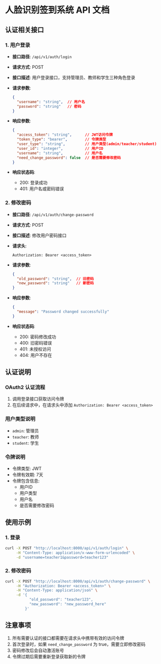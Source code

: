 # 人脸识别签到系统 API 文档

## 认证相关接口

### 1. 用户登录

- **接口路径**: `/api/v1/auth/login`
- **请求方式**: POST
- **接口描述**: 用户登录接口，支持管理员、教师和学生三种角色登录
- **请求参数**:

  ```json
  {
    "username": "string",  // 用户名
    "password": "string"   // 密码
  }
  ```

- **响应参数**:

  ```json
  {
    "access_token": "string",      // JWT访问令牌
    "token_type": "bearer",        // 令牌类型
    "user_type": "string",         // 用户类型(admin/teacher/student)
    "user_id": "integer",          // 用户ID
    "username": "string",          // 用户名
    "need_change_password": false  // 是否需要修改密码
  }
  ```

- **响应状态码**:
  - 200: 登录成功
  - 401: 用户名或密码错误

### 2. 修改密码

- **接口路径**: `/api/v1/auth/change-password`
- **请求方式**: POST
- **接口描述**: 修改用户密码接口
- **请求头**:

  ```
  Authorization: Bearer <access_token>
  ```

- **请求参数**:

  ```json
  {
    "old_password": "string",  // 旧密码
    "new_password": "string"   // 新密码
  }
  ```

- **响应参数**:

  ```json
  {
    "message": "Password changed successfully"
  }
  ```

- **响应状态码**:
  - 200: 密码修改成功
  - 400: 旧密码错误
  - 401: 未授权访问
  - 404: 用户不存在

## 认证说明

### OAuth2 认证流程

1. 调用登录接口获取访问令牌
2. 在后续请求中，在请求头中添加 `Authorization: Bearer <access_token>`

### 用户类型说明

- `admin`: 管理员
- `teacher`: 教师
- `student`: 学生

### 令牌说明

- 令牌类型: JWT
- 令牌有效期: 7天
- 令牌包含信息:
  - 用户ID
  - 用户类型
  - 用户名
  - 是否需要修改密码

## 使用示例

### 1. 登录

```bash
curl -X POST "http://localhost:8000/api/v1/auth/login" \
     -H "Content-Type: application/x-www-form-urlencoded" \
     -d "username=teacher1&password=teacher123"
```

### 2. 修改密码

```bash
curl -X POST "http://localhost:8000/api/v1/auth/change-password" \
     -H "Authorization: Bearer <access_token>" \
     -H "Content-Type: application/json" \
     -d '{
           "old_password": "teacher123",
           "new_password": "new_password_here"
         }'
```

## 注意事项

1. 所有需要认证的接口都需要在请求头中携带有效的访问令牌
2. 首次登录时，如果 `need_change_password` 为 true，需要立即修改密码
3. 密码修改后会自动激活账号
4. 令牌过期后需要重新登录获取新的令牌
